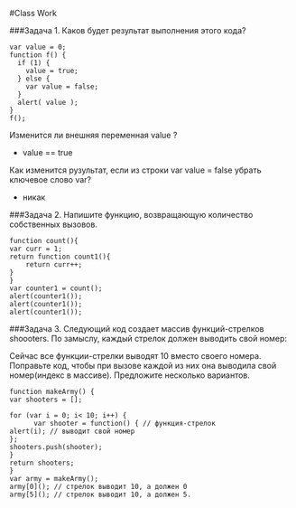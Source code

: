 #Class Work

###Задача 1. 
Каков будет результат выполнения этого кода?
```
var value = 0;
function f() {
  if (1) {
    value = true;
  } else {
    var value = false;
  }
  alert( value );
}
f();
```

Изменится ли внешняя переменная value ?

- value == true

Как изменится рузультат, если из строки var value = false убрать ключевое слово var?

- никак

###Задача 2.
Напишите функцию, возвращающую количество собственных вызовов. 

```
function count(){
var curr = 1;
return function count1(){
	return curr++;
}
}
var counter1 = count();
alert(counter1());
alert(counter1());
alert(counter1());
```

###Задача 3. 
Следующий код создает массив функций-стрелков shoooters. По замыслу, каждый стрелок должен выводить свой номер: 

Сейчас все функции-стрелки выводят 10 вместо своего номера. 
Поправьте код, чтобы при вызове каждой из них она выводила свой номер(индекс в массиве). 
Предложите несколько вариантов. 

```
function makeArmy() {
var shooters = []; 

for (var i = 0; i< 10; i++) {
      var shooter = function() { // функция-стрелок
alert(i); // выводит свой номер
}; 
shooters.push(shooter); 
} 
return shooters; 
}
var army = makeArmy(); 
army[0](); // стрелок выводит 10, а должен 0
army[5](); // стрелок выводит 10, а должен 5. 

```
